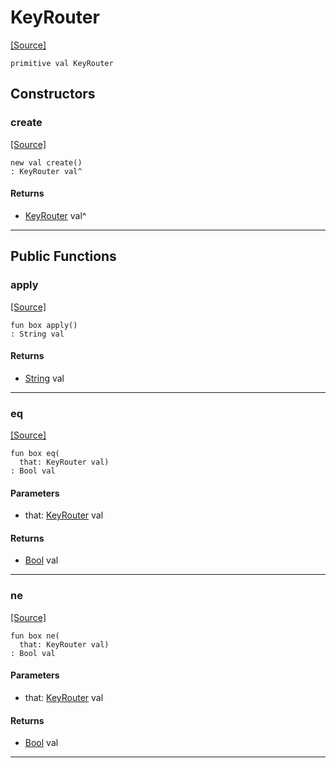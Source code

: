 # KeyRouter
<span class="source-link">[[Source]](src/mqtt-primitives/regStrings.md#L-0-9)</span>
```pony
primitive val KeyRouter
```

## Constructors

### create
<span class="source-link">[[Source]](src/mqtt-primitives/regStrings.md#L-0-9)</span>


```pony
new val create()
: KeyRouter val^
```

#### Returns

* [KeyRouter](mqtt-primitives-KeyRouter.md) val^

---

## Public Functions

### apply
<span class="source-link">[[Source]](src/mqtt-primitives/regStrings.md#L-0-9)</span>


```pony
fun box apply()
: String val
```

#### Returns

* [String](builtin-String.md) val

---

### eq
<span class="source-link">[[Source]](src/mqtt-primitives/regStrings.md#L-0-9)</span>


```pony
fun box eq(
  that: KeyRouter val)
: Bool val
```
#### Parameters

*   that: [KeyRouter](mqtt-primitives-KeyRouter.md) val

#### Returns

* [Bool](builtin-Bool.md) val

---

### ne
<span class="source-link">[[Source]](src/mqtt-primitives/regStrings.md#L-0-9)</span>


```pony
fun box ne(
  that: KeyRouter val)
: Bool val
```
#### Parameters

*   that: [KeyRouter](mqtt-primitives-KeyRouter.md) val

#### Returns

* [Bool](builtin-Bool.md) val

---

